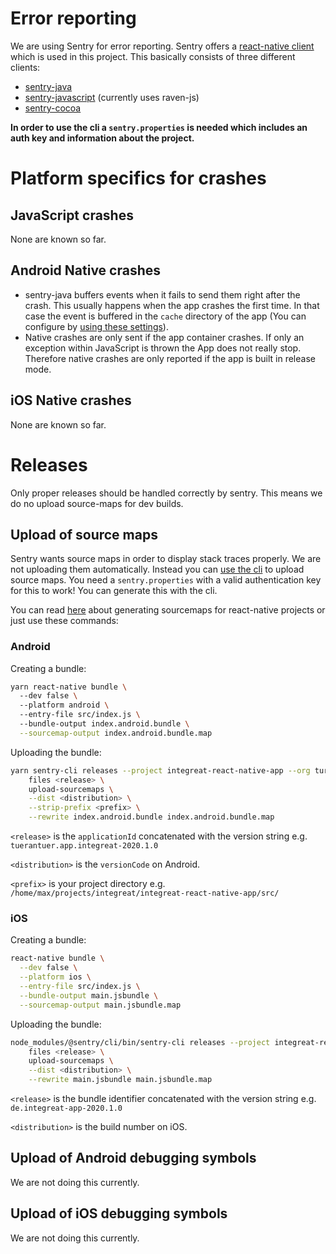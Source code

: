 # Error reporting

We are using Sentry for error reporting. Sentry offers a [react-native client](https://github.com/getsentry/react-native-sentry) which is used in this project. This basically consists of three different clients:
* [sentry-java](https://github.com/getsentry/sentry-java)
* [sentry-javascript](https://github.com/getsentry/sentry-javascript) (currently uses raven-js)
* [sentry-cocoa](https://github.com/getsentry/sentry-cocoa)

**In order to use the cli a `sentry.properties` is needed which includes an auth key and information about the project.**


# Platform specifics for crashes

## JavaScript crashes

None are known so far.

## Android Native crashes

* sentry-java buffers events when it fails to send them right after the crash. This usually happens when the app crashes the first time. In that case the event is buffered in the `cache` directory of the app (You can configure by [using these settings](https://docs.sentry.io/clients/java/config/#buffering-events-to-disk)).
* Native crashes are only sent if the app container crashes. If only an exception within JavaScript is thrown the App does not really stop. Therefore native crashes are only reported if the app is built in release mode.

## iOS Native crashes

None are known so far.

# Releases

Only proper releases should be handled correctly by sentry. This means we do no upload source-maps for dev builds.

## Upload of source maps

Sentry wants source maps in order to display stack traces properly. We are not uploading them automatically. Instead you can [use the cli](https://docs.sentry.io/platforms/javascript/sourcemaps/#uploading-source-maps-to-sentry) to upload source maps. You need a `sentry.properties` with a valid authentication key for this to work! You can generate this with the cli.

You can read [here](https://docs.sentry.io/clients/react-native/sourcemaps/) about generating sourcemaps for react-native projects or just use these commands:

### Android

Creating a bundle:
```bash
yarn react-native bundle \                             
  --dev false \         
  --platform android \ 
  --entry-file src/index.js \ 
  --bundle-output index.android.bundle \
  --sourcemap-output index.android.bundle.map
```

Uploading the bundle:
```bash
yarn sentry-cli releases --project integreat-react-native-app --org tur-an-tur-digitalfabrik \
    files <release> \
    upload-sourcemaps \
    --dist <distribution> \
    --strip-prefix <prefix> \
    --rewrite index.android.bundle index.android.bundle.map
```

`<release>` is the `applicationId` concatenated with the version string e.g. `tuerantuer.app.integreat-2020.1.0`

`<distribution>` is the `versionCode` on Android.

`<prefix>` is your project directory e.g. `/home/max/projects/integreat/integreat-react-native-app/src/`

### iOS

Creating a bundle:
```bash
react-native bundle \
  --dev false \
  --platform ios \
  --entry-file src/index.js \
  --bundle-output main.jsbundle \
  --sourcemap-output main.jsbundle.map
```

Uploading the bundle:
```bash
node_modules/@sentry/cli/bin/sentry-cli releases --project integreat-react-native-app --org tur-an-tur-digitalfabrik \
    files <release> \
    upload-sourcemaps \
    --dist <distribution> \
    --rewrite main.jsbundle main.jsbundle.map
```

`<release>` is the bundle identifier concatenated with the version string e.g. `de.integreat-app-2020.1.0`


`<distribution>` is the build number on iOS.

## Upload of Android debugging symbols

We are not doing this currently.

## Upload of iOS debugging symbols

We are not doing this currently.

